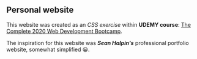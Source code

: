 ## Personal website 

This website was created as an *CSS exercise* within **UDEMY course**: [The Complete 2020 Web Development Bootcamp](https://www.udemy.com/course/the-complete-web-development-bootcamp/).

The inspiration for this website was __*Sean Halpin's*__ professional portfolio website, somewhat simplified 😀.
